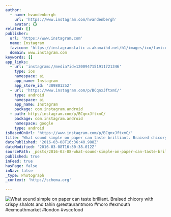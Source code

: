```yaml
---
author:
  - name: hvandenbergh
    url: 'https://www.instagram.com/hvandenbergh'
    avatar: {}
related: []
publisher:
  url: 'https://www.instagram.com'
  name: Instagram
  favicon: 'https://instagramstatic-a.akamaihd.net/h1/images/ico/favicon.ico/7cdab0872b15.ico'
  domain: www.instagram.com
keywords: []
app_links:
  - url: 'instagram://media?id=1200947151911721346'
    type: ios
    namespace: ai
    app_name: Instagram
    app_store_id: '389801252'
  - url: 'https://www.instagram.com/p/BCqnxJftxmC/'
    type: android
    namespace: ai
    app_name: Instagram
    package: com.instagram.android
  - path: https/instagram.com/p/BCqnxJftxmC/
    package: com.instagram.android
    namespace: google
    type: android
isBasedOnUrl: 'https://www.instagram.com/p/BCqnxJftxmC/'
title: 'What sound simple on paper can taste brilliant. Braised chicory with crispy shalots and tahin @restaurantmoro #moro #exmouth #exmouthmarket #london #vscofood'
datePublished: '2016-03-08T16:36:40.988Z'
dateModified: '2016-03-08T16:30:38.012Z'
sourcePath: _posts/2016-03-08-what-sound-simple-on-paper-can-taste-brilliant-braised-chic.md
published: true
inFeed: true
hasPage: false
inNav: false
_type: Photograph
_context: 'http://schema.org'

---
```

![What sound simple on paper can taste brilliant&period; Braised chicory with crispy shalots and tahin &commat;restaurantmoro &num;moro &num;exmouth &num;exmouthmarket &num;london &num;vscofood](https://scontent.cdninstagram.com/t51.2885-15/s640x640/sh0.08/e35/12822571_468072106727527_1146310301_n.jpg?ig_cache_key=MTIwMDk0NzE1MTkxMTcyMTM0Ng%3D%3D.2)